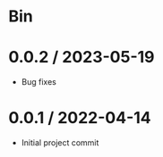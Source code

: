 # Bin

0.0.2 / 2023-05-19
==================
  * Bug fixes

0.0.1 / 2022-04-14
==================

  * Initial project commit
